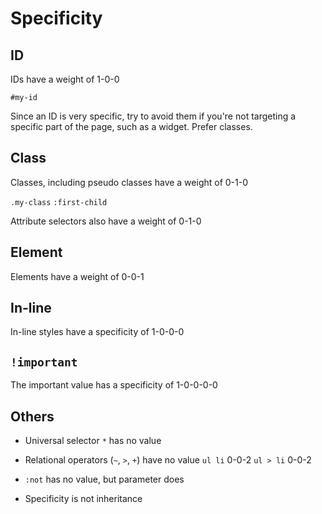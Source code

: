 # Specificity

## ID

IDs have a weight of 1-0-0

`#my-id`

Since an ID is very specific, try to avoid them if you're not targeting a
specific part of the page, such as a widget. Prefer classes.

## Class

Classes, including pseudo classes have a weight of 0-1-0

`.my-class`
`:first-child`

Attribute selectors also have a weight of 0-1-0

## Element

Elements have a weight of 0-0-1

## In-line

In-line styles have a specificity of 1-0-0-0


## `!important`

The important value has a specificity of 1-0-0-0-0

## Others

* Universal selector `*` has no value
* Relational operators (`~`, `>`, `+`) have no value
  `ul li` 0-0-2
  `ul > li` 0-0-2

* `:not` has no value, but parameter does
* Specificity is not inheritance
